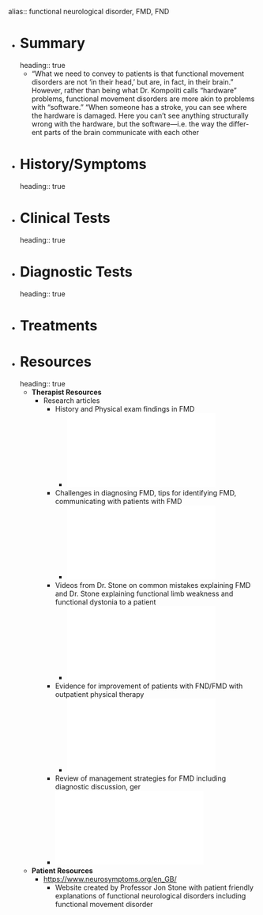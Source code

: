 alias:: functional neurological disorder, FMD, FND

- # Summary
  heading:: true
	- “What we need to convey to patients is that functional movement disorders are not ‘in their head,’ but are, in fact, in their brain.” However, rather than being what Dr. Kompoliti calls “hardware” problems, functional movement disorders are more akin to problems with “software.” “When someone has a stroke, you can see where the hardware is damaged. Here you can’t see anything structurally wrong with the hardware, but the software—i.e. the way the differ-ent parts of the brain communicate with each other
- # History/Symptoms
  heading:: true
- # Clinical Tests
  heading:: true
- # Diagnostic Tests
  heading:: true
- # Treatments
- # Resources
  heading:: true
	- **Therapist Resources**
		- Research articles
			- History and Physical exam findings in FMD
				- ![FMD_Clinical Presentations_Hallett_2016.pdf](../assets/FMD_Clinical_Presentations_Hallett.2016-2017_1639700145345_0.pdf)
			- Challenges in diagnosing FMD, tips for identifying FMD, communicating with patients with FMD
				- ![FND_Opinion Paper_Kompoliti_2017.pdf](../assets/FND_Opinion_Paper_Kompoliti.2017_1639700154921_0.pdf)
			- Videos from Dr. Stone on common mistakes explaining FMD and Dr. Stone explaining functional limb weakness and functional dystonia to a patient
				- ![HowDoIExplainaFMD_StoneHoeritzauer_2019.pdf](../assets/HowDoIExplainaFMD_StoneHoeritzauer.2019_(1)_1639700160570_0.pdf)
			- Evidence for improvement of patients with FND/FMD with outpatient physical therapy
				- ![Outpatient PT for FND_Maggio_2019.pdf](../assets/Outpatient_PT_for_FMD_Maggio_et_al.2019_(1)_1639700166767_0.pdf)
			- Review of management strategies for FMD including diagnostic discussion, ger
			- ![Managment of FND_Gilmour_2020pdf](../assets/Managment_of_FND_Gilmour_et_al.2020_1639700184979_0.pdf)
	- **Patient Resources**
		- https://www.neurosymptoms.org/en_GB/
			- Website created by Professor Jon Stone with patient friendly explanations of functional neurological disorders including functional movement disorder